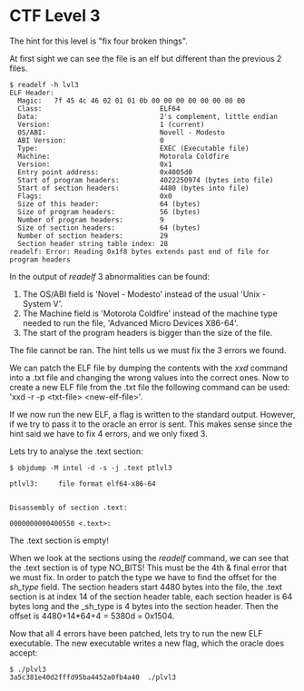 # CTF Level 3
The hint for this level is "fix four broken things".

At first sight we can see the file is an elf but different than the previous 2 files.
```
$ readelf -h lvl3
ELF Header:
  Magic:   7f 45 4c 46 02 01 01 0b 00 00 00 00 00 00 00 00 
  Class:                             ELF64
  Data:                              2's complement, little endian
  Version:                           1 (current)
  OS/ABI:                            Novell - Modesto
  ABI Version:                       0
  Type:                              EXEC (Executable file)
  Machine:                           Motorola Coldfire
  Version:                           0x1
  Entry point address:               0x4005d0
  Start of program headers:          4022250974 (bytes into file)
  Start of section headers:          4480 (bytes into file)
  Flags:                             0x0
  Size of this header:               64 (bytes)
  Size of program headers:           56 (bytes)
  Number of program headers:         9
  Size of section headers:           64 (bytes)
  Number of section headers:         29
  Section header string table index: 28
readelf: Error: Reading 0x1f8 bytes extends past end of file for program headers
```
In the output of _readelf_ 3 abnormalities can be found:
1.  The OS/ABI field is 'Novel - Modesto' instead of the usual 'Unix - System V'.
2.  The Machine field is 'Motorola Coldfire' instead of the machine type needed to run the file, 'Advanced Micro Devices X86-64'.
3.  The start of the program headers is bigger than the size of the file.

The file cannot be ran. The hint tells us we must fix the 3 errors we found.

We can patch the ELF file by dumping the contents with the _xxd_ command into a .txt file and changing the wrong values into the correct ones.
Now to create a new ELF file from the .txt file the following command can be used: 'xxd -r -p \<txt-file\> \<new-elf-file\>'.

If we now run the new ELF, a flag is written to the standard output. However, if we try to pass it to the oracle an error is sent. This makes sense since the hint said we have to fix 4 errors, and we only fixed 3.

Lets try to analyse the .text section:
```
$ objdump -M intel -d -s -j .text ptlvl3

ptlvl3:     file format elf64-x86-64


Disassembly of section .text:

0000000000400550 <.text>:
```
The .text section is empty!

When we look at the sections using the _readelf_ command, we can see that the .text section is of type NO_BITS! This must be the 4th & final error that we must fix. In order to patch the type we have to find the offset for the _sh\_type_ field.
The section headers start 4480 bytes into the file, the .text section is at index 14 of the section header table, each section header is 64 bytes long and the _sh\_type is 4 bytes into the section header. Then the offset is 4480+14*64+4 = 5380d = 0x1504.

Now that all 4 errors have been patched, lets try to run the new ELF executable. The new executable writes a new flag, which the oracle does accept: 
```
$ ./plvl3
3a5c381e40d2fffd95ba4452a0fb4a40  ./plvl3
```